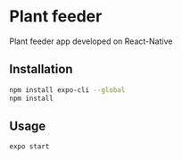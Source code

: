 # Plant feeder
Plant feeder app developed on React-Native
## Installation

```bash
npm install expo-cli --global
npm install
```

## Usage
```bash
expo start
```